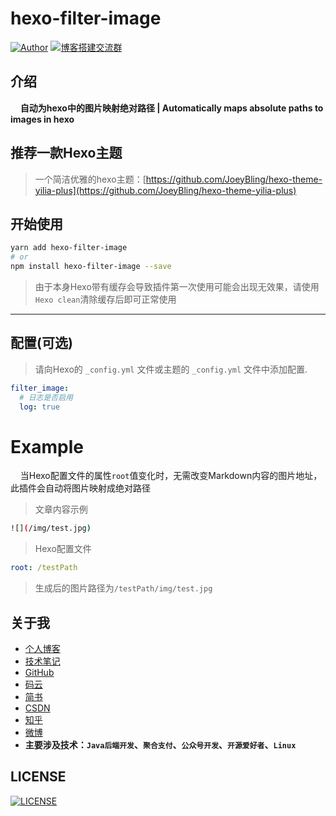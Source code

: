# hexo-filter-image

[![Author](https://img.shields.io/badge/Author-JoeyBling-red.svg "Author")](https://zhousiwei.gitee.io "Author")
[![博客搭建交流群](https://img.shields.io/badge/QQ群-422625065-red.svg "博客搭建交流群")](https://jq.qq.com/?_wv=1027&k=58Ypj9z "博客搭建交流群")

## 介绍
&#160;&#160;&#160;&#160;**自动为hexo中的图片映射绝对路径 | Automatically maps absolute paths to images in hexo**


## 推荐一款Hexo主题
> 一个简洁优雅的hexo主题：[https://github.com/JoeyBling/hexo-theme-yilia-plus](https://github.com/JoeyBling/hexo-theme-yilia-plus)

## 开始使用

```bash
yarn add hexo-filter-image
# or
npm install hexo-filter-image --save
```
> 由于本身Hexo带有缓存会导致插件第一次使用可能会出现无效果，请使用```Hexo clean```清除缓存后即可正常使用

------------

## 配置(可选)
> 请向Hexo的 `_config.yml` 文件或主题的 `_config.yml` 文件中添加配置.

```yaml
filter_image:
  # 日志是否启用
  log: true
```

# Example

&#160;&#160;&#160;&#160;当Hexo配置文件的属性```root```值变化时，无需改变Markdown内容的图片地址，此插件会自动将图片映射成绝对路径

> 文章内容示例

```bash
![](/img/test.jpg)
```

> Hexo配置文件

```yaml
root: /testPath
```

> 生成后的图片路径为```/testPath/img/test.jpg```


## 关于我
- [个人博客](https://zhousiwei.gitee.io/)
- [技术笔记](https://zhousiwei.gitee.io/ibooks/)
- [GitHub](https://github.com/JoeyBling)
- [码云](https://gitee.com/zhousiwei)
- [简书](https://www.jianshu.com/u/02cbf31a043a)
- [CSDN](https://blog.csdn.net/qq_30930805)
- [知乎](https://www.zhihu.com/people/joeybling)
- [微博](http://weibo.com/jayinfo)
- **主要涉及技术：`Java后端开发`、`聚合支付`、`公众号开发`、`开源爱好者`、`Linux`**

## LICENSE

[![LICENSE](https://img.shields.io/github/license/JoeyBling/hexo-filter-image "LICENSE")](./LICENSE "LICENSE")
